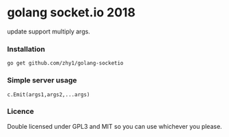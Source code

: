 golang socket.io 2018
================

update support multiply args.

### Installation

    go get github.com/zhy1/golang-socketio

### Simple server usage

    c.Emit(args1,args2,...args)

### Licence

Double licensed under GPL3 and MIT so you can use whichever you please.
